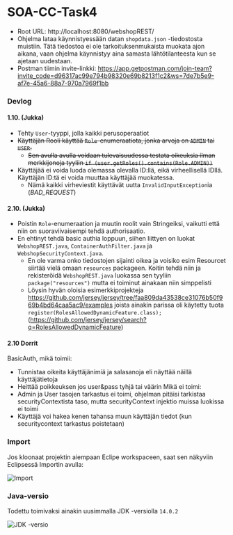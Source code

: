 # SOA-CC-Task4

- Root URL: http://localhost:8080/webshopREST/
- Ohjelma lataa käynnistyessään datan `shopdata.json` -tiedostosta muistiin. Tätä tiedostoa ei ole tarkoituksenmukaista muokata ajon aikana, vaan ohjelma käynnistyy aina samasta lähtötilanteesta kun se ajetaan uudestaan.
- Postman tiimin invite-linkki: https://app.getpostman.com/join-team?invite_code=d96317ac99e794b98320e69b8213f1c2&ws=7de7b5e9-af7e-45a6-88a7-970a7969f1bb

### Devlog

#### 1.10. (Jukka)
- Tehty `User`-tyyppi, jolla kaikki perusoperaatiot
- ~~Käyttäjän Rooli käyttää `Role`-enumeraatiota, jonka arvoja on `ADMIN` tai `USER`.~~
  - ~~Sen avulla avulla voidaan tulevaisuudessa testata oikeuksia ilman merkkijonoja tyyliin `if (user.getRoles().contains(Role.ADMIN))`~~
- Käyttäjää ei voida luoda olemassa olevalla ID:llä, eikä virheellisellä IDllä. Käyttäjän ID:tä ei voida muuttaa käyttäjää muokatessa.
  - Nämä kaikki virheviestit käyttävät uutta `InvalidInputException`ia (*BAD_REQUEST*)
  
#### 2.10. (Jukka)
- Poistin `Role`-enumeraation ja muutin roolit vain Stringeiksi, vaikutti että niin on suoraviivaisempi tehdä authorisaatio.
- En ehtinyt tehdä basic authia loppuun, siihen liittyen on luokat `WebshopREST.java`, `ContainerAuthFilter.java` ja `WebshopSecurityContext.java`.
  - En ole varma onko tiedostojen sijainti oikea ja voisiko esim Resourcet siirtää vielä omaan `resources` packageen. Koitin tehdä niin ja rekisteröidä `WebshopREST.java` luokassa sen tyyliin `package("resources")` mutta ei toiminut ainakaan niin simppelisti
  - Löysin hyvän oloisia esimerkkiprojekteja https://github.com/jersey/jersey/tree/faa809da43538ce31076b50f969b4bd64caa5ac9/examples joista ainakin parissa oli käytetty tuota `register(RolesAllowedDynamicFeature.class);` (https://github.com/jersey/jersey/search?q=RolesAllowedDynamicFeature)


#### 2.10 Dorrit
BasicAuth, mikä toimii:
- Tunnistaa oikeita käyttäjänimiä ja salasanoja eli näyttää näillä käyttäjätietoja
- Heittää poikkeuksen jos user&pass tyhjä tai väärin
Mikä ei toimi:
- Admin ja User tasojen tarkastus ei toimi, ohjelman pitäisi tarkistaa securityContextista taso, mutta securityContext injektio muissa luokissa ei toimi
- Käyttäjä voi hakea kenen tahansa muun käyttäjän tiedot (kun securitycontext tarkastus poistetaan)


### Import

Jos kloonaat projektin aiempaan Eclipe workspaceen, saat sen näkyviin Eclipsessä Importin avulla:

![Import](https://i.imgur.com/NqOYnHn.png)

### Java-versio

Todettu toimivaksi ainakin uusimmalla JDK -versiolla `14.0.2`

![JDK -versio](https://i.imgur.com/NZkKSw2.png)